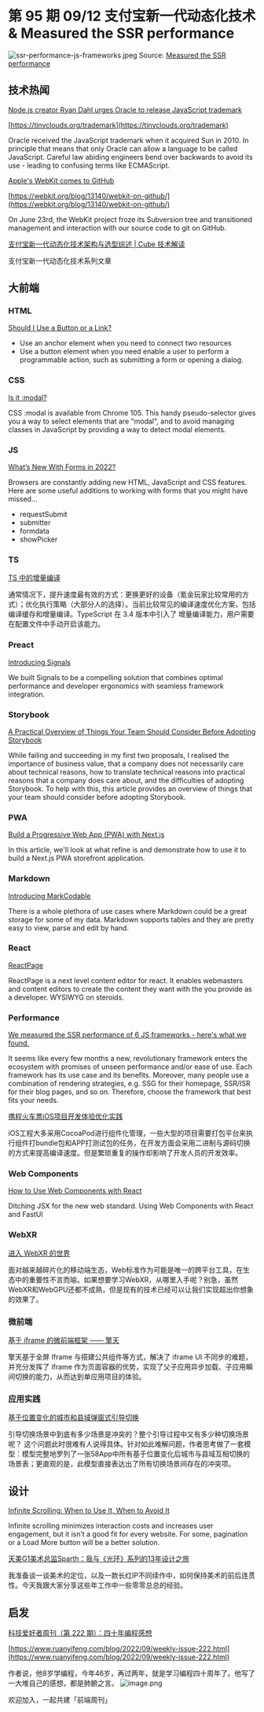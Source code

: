 # 第 95 期 09/12 支付宝新一代动态化技术 & Measured the SSR performance
![ssr-performance-js-frameworks.jpeg](https://cdn.nlark.com/yuque/0/2022/jpeg/85771/1662946770583-ed3d591f-8791-4643-b429-33d665b024e7.jpeg#clientId=u50f88582-731a-4&crop=0&crop=0&crop=1&crop=1&from=ui&height=375&id=u0d624604&margin=%5Bobject%20Object%5D&name=ssr-performance-js-frameworks.jpeg&originHeight=500&originWidth=750&originalType=binary&ratio=1&rotation=0&showTitle=false&size=77429&status=done&style=none&taskId=ue45e4344-b1f3-45e0-b302-7bfca9e8f9c&title=&width=563)
Source: [Measured the SSR performance](https://www.enterspeed.com/blog/we-measured-the-ssr-performance-of-6-js-frameworks-heres-what-we-found/)

## 技术热闻
[Node.js creator Ryan Dahl urges Oracle to release JavaScript trademark](https://devclass.com/2022/09/05/node-js-creator-ryan-dahl-urges-oracle-to-release-javascript-trademark/)


[https://tinyclouds.org/trademark](https://tinyclouds.org/trademark)

Oracle received the JavaScript trademark when it acquired Sun in 2010. In principle that means that only Oracle can allow a language to be called JavaScript. Careful law abiding engineers bend over backwards to avoid its use - leading to confusing terms like ECMAScript.

[Apple's WebKit comes to GitHub](https://coderoasis.com/webkit-comes-to-github/)


[https://webkit.org/blog/13140/webkit-on-github/](https://webkit.org/blog/13140/webkit-on-github/)

On June 23rd, the WebKit project froze its Subversion tree and transitioned management and interaction with our source code to git on GitHub.

[支付宝新一代动态化技术架构与选型综述 | Cube 技术解读](https://mp.weixin.qq.com/s/eJeoAdv31imzE3pAk-mM3A)

支付宝新一代动态化技术系列文章

## 大前端
### HTML
[Should I Use a Button or a Link?](https://ashleemboyer.com/blog/should-i-use-a-button-or-a-link)


- Use an anchor element when you need to connect two resources
- Use a button element when you need enable a user to perform a programmable action, such as submitting a form or opening a dialog.

### CSS
[Is it :modal?](https://web.dev/is-it-modal/)

CSS :modal is available from Chrome 105. This handy pseudo-selector gives you a way to select elements that are "modal", and to avoid managing classes in JavaScript by providing a way to detect modal elements.

### JS
[What’s New With Forms in 2022?](https://css-tricks.com/whats-new-with-forms-in-2022/)

Browsers are constantly adding new HTML, JavaScript and CSS features. Here are some useful additions to working with forms that you might have missed…

- requestSubmit
- submitter
- formdata
- showPicker

### TS
[TS 中的增量编译](https://mp.weixin.qq.com/s/830njEJhNGSSvYO7zHXg8A)

通常情况下，提升速度最有效的方式：更换更好的设备（氪金玩家比较常用的方式）；优化执行策略（大部分人的选择）。当前比较常见的编译速度优化方案，包括编译缓存和增量编译。TypeScript 在 3.4 版本中引入了 增量编译能力，用户需要在配置文件中手动开启该能力。

### Preact
[Introducing Signals](https://preactjs.com/blog/introducing-signals/)

We built Signals to be a compelling solution that combines optimal performance and developer ergonomics with seamless framework integration.

### Storybook
[A Practical Overview of Things Your Team Should Consider Before Adopting Storybook](https://www.chakshunyu.com/blog/practical-overview-storybook/)

While failing and succeeding in my first two proposals, I realised the importance of business value, that a company does not necessarily care about technical reasons, how to translate technical reasons into practical reasons that a company does care about, and the difficulties of adopting Storybook. To help with this, this article provides an overview of things that your team should consider before adopting Storybook. 

### PWA
[Build a Progressive Web App (PWA) with Next.js](https://refine.dev/blog/next-js-pwa/)

In this article, we'll look at what refine is and demonstrate how to use it to build a Next.js PWA storefront application.

### Markdown
[Introducing MarkCodable](https://trycombine.com/posts/introducing-markcodable/)

There is a whole plethora of use cases where Markdown could be a great storage for some of my data. Markdown supports tables and they are pretty easy to view, parse and edit by hand.

### React
[ReactPage](https://react-page.github.io/)

ReactPage is a next level content editor for react. It enables webmasters and content editors to create the content they want with the <Components /> you provide as a developer. WYSIWYG on steroids.

### Performance
[We measured the SSR performance of 6 JS frameworks - here's what we found.](https://www.enterspeed.com/blog/we-measured-the-ssr-performance-of-6-js-frameworks-heres-what-we-found/)

It seems like every few months a new, revolutionary framework enters the ecosystem with promises of unseen performance and/or ease of use. Each framework has its use case and its benefits. Moreover, many people use a combination of rendering strategies, e.g. SSG for their homepage, SSR/ISR for their blog pages, and so on. Therefore, choose the framework that best fits your needs.

[ 携程火车票iOS项目开发体验优化实践](https://mp.weixin.qq.com/s/uNSLVcndOFSUiHVU_uSP8A)

iOS工程大多采用CocoaPod进行组件化管理，一些大型的项目需要打包平台来执行组件打bundle包和APP打测试包的任务，在开发方面会采用二进制与源码切换的方式来提高编译速度。但是繁琐重复的操作却影响了开发人员的开发效率。

### Web Components
[How to Use Web Components with React](https://blog.bitsrc.io/how-to-use-web-components-with-react-5b8bb59d6c5)

Ditching JSX for the new web standard. Using Web Components with React and FastUI

### WebXR
[进入 WebXR 的世界](https://mp.weixin.qq.com/s/WP3SMTzaNlmLEfjMUIyIsw)

面对越来越碎片化的移动端生态，Web标准作为可能是唯一的跨平台工具，在生态中的重要性不言而喻。如果想要学习WebXR，从哪里入手呢？别急，虽然WebXR和WebGPU还都不成熟，但是现有的技术已经可以让我们实现超出你想象的效果了。

### 微前端
[基于 iframe 的微前端框架 —— 擎天](https://mp.weixin.qq.com/s/Rohj17iy7qglDAjheo5aKw)

擎天基于全屏 Iframe 与搭建公共组件等方式，解决了 iframe UI 不同步的难题，并充分发挥了 iframe 作为页面容器的优势，实现了父子应用异步加载、子应用瞬间切换的能力，从而达到单应用项目的体验。

### 应用实践
[基于位置变化的城市和县域弹窗式引导切换](https://mp.weixin.qq.com/s/tC8BqP-JY41tDrPvtU1KIw)

引导切换场景中到底有多少场景是冲突的？整个引导过程中又有多少种切换场景呢？ 这个问题此时很难有人说得具体。针对如此难解问题，作者思考做了一套模型：模型完整地罗列了一张58App中所有基于位置变化后城市与县域互相切换的场景表；更直观的是，此模型直接表达出了所有切换场景间存在的冲突项。

## 设计
[Infinite Scrolling: When to Use It, When to Avoid It](https://www.nngroup.com/articles/infinite-scrolling-tips/)

Infinite scrolling minimizes interaction costs and increases user engagement, but it isn’t a good fit for every website. For some, pagination or a Load More button will be a better solution.

[天美G1美术总监Sparth：我与《光环》系列的13年设计之旅](https://mp.weixin.qq.com/s/UolHPIEAJeyIhP03F2u97g)

我准备谈一谈美术的定位，以及一款长红IP不同续作中，如何保持美术的前后连贯性。今天我跟大家分享这些年工作中一些零零总总的经验。

## 启发
[科技爱好者周刊（第 222 期）：四十年编程感想](https://codefol.io/posts/the-forty-year-programmer/)


[https://www.ruanyifeng.com/blog/2022/09/weekly-issue-222.html](https://www.ruanyifeng.com/blog/2022/09/weekly-issue-222.html)

作者说，他8岁学编程，今年46岁，再过两年，就是学习编程四十周年了。他写了一大堆自己的感想，都是肺腑之言。
![image.png](https://cdn.nlark.com/yuque/0/2020/png/85771/1605930034828-7fc81343-651f-4a15-8465-eebe5a23cf61.png#crop=0&crop=0&crop=1&crop=1&height=31&id=C5Hpa&margin=%5Bobject%20Object%5D&name=image.png&originHeight=90&originWidth=2186&originalType=binary&ratio=1&rotation=0&showTitle=false&size=14325&status=done&style=none&title=&width=746)


欢迎加入，一起共建「前端周刊」

